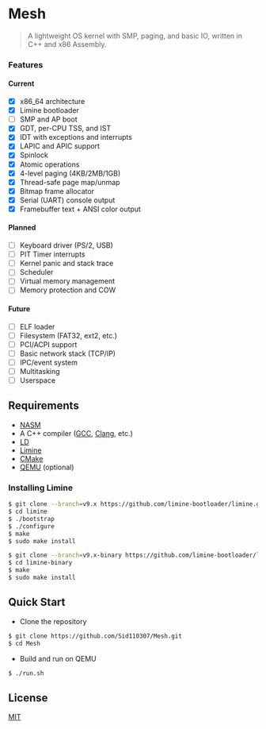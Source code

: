 # Mesh

> A lightweight OS kernel with SMP, paging, and basic IO, written in C++ and x86 Assembly.

### Features

#### Current

- [x] x86_64 architecture
- [x] Limine bootloader
- [ ] SMP and AP boot
- [x] GDT, per-CPU TSS, and IST
- [x] IDT with exceptions and interrupts
- [x] LAPIC and APIC support
- [x] Spinlock
- [x] Atomic operations
- [x] 4-level paging (4KB/2MB/1GB)
- [x] Thread-safe page map/unmap
- [x] Bitmap frame allocator
- [x] Serial (UART) console output
- [x] Framebuffer text + ANSI color output

#### Planned

- [ ] Keyboard driver (PS/2, USB)
- [ ] PIT Timer interrupts
- [ ] Kernel panic and stack trace
- [ ] Scheduler
- [ ] Virtual memory management
- [ ] Memory protection and COW

#### Future

- [ ] ELF loader
- [ ] Filesystem (FAT32, ext2, etc.)
- [ ] PCI/ACPI support
- [ ] Basic network stack (TCP/IP)
- [ ] IPC/event system
- [ ] Multitasking
- [ ] Userspace

## Requirements

- [NASM](https://www.nasm.us/)
- A C++ compiler ([GCC](https://gcc.gnu.org/), [Clang](https://clang.llvm.org/), etc.)
- [LD](https://www.gnu.org/software/binutils/)
- [Limine](https://limine-bootloader.org/)
- [CMake](https://cmake.org/)
- [QEMU](https://www.qemu.org/) (optional)

### Installing Limine

```bash
$ git clone --branch=v9.x https://github.com/limine-bootloader/limine.git
$ cd limine
$ ./bootstrap
$ ./configure
$ make
$ sudo make install
```

```bash
$ git clone --branch=v9.x-binary https://github.com/limine-bootloader/limine.git limine-binary
$ cd limine-binary
$ make
$ sudo make install
```

## Quick Start

- Clone the repository

```bash
$ git clone https://github.com/Sid110307/Mesh.git
$ cd Mesh
```

- Build and run on QEMU

```bash
$ ./run.sh
```

## License

[MIT](https://opensource.org/licenses/MIT)

